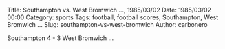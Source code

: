 Title: Southampton vs. West Bromwich …, 1985/03/02
Date: 1985/03/02 00:00
Category: sports
Tags: football, football scores, Southampton, West Bromwich …
Slug: southampton-vs-west-bromwich
Author: carbonero


Southampton 4 - 3 West Bromwich …
